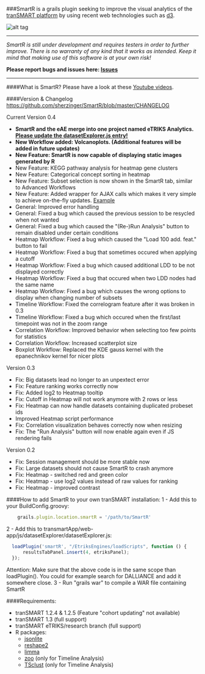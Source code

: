###SmartR is a grails plugin seeking to improve the visual analytics of the [tranSMART platform](https://github.com/transmart/transmartApp) by using recent web technologies such as [d3](http://d3js.org/).

![alt tag](http://i.imgur.com/8qltmqs.png)


---
*SmartR is still under development and requires testers in order to further improve.
There is no warranty of any kind that it works as intended.
Keep it mind that making use of this software is at your own risk!*

**Please report bugs and issues here: [Issues](http://usersupport.etriks.org)**

---

####What is SmartR?
Please have a look at these [Youtube videos](https://www.youtube.com/channel/UCKUbu0z3CQfi6RcFermONSw).

####Version & Changelog
https://github.com/sherzinger/SmartR/blob/master/CHANGELOG

Current Version 0.4
- **SmartR and the eAE merge into one project named eTRIKS Analytics. [Please update the datasetExplorer.js entry!](https://github.com/sherzinger/SmartR#how-to-add-smartr-to-your-own-transmart-installation)**
- **New Workflow added: Volcanoplots. (Additional features will be added in future updates)**
- **New Feature: SmartR is now capable of displaying static images generated by R**
- New Feature: KEGG pathway analysis for heatmap gene clusters
- New Feature: Categorical concept sorting in heatmap
- New Feature: Subset selection is now shown in the SmartR tab, similar to Advanced Workflows
- New Feature: Added wrapper for AJAX calls which makes it very simple to achieve on-the-fly updates. [Example](https://github.com/sherzinger/SmartR/blob/master/grails-app/views/visualizations/_outSample.gsp)
- General: Improved error handling
- General: Fixed a bug which caused the previous session to be resycled when not wanted
- General: Fixed a bug which caused the "(Re-)Run Analysis" button to remain disabled under certain conditions
- Heatmap Workflow: Fixed a bug which caused the "Load 100 add. feat." button to fail
- Heatmap Workflow: Fixed a bug that sometimes occured when applying a cutoff
- Heatmap Workflow: Fixed a bug which caused additional LDD to be not displayed correctly
- Heatmap Workflow: Fixed a bug that occured when two LDD nodes had the same name
- Heatmap Workflow: Fixed a bug which causes the wrong options to display when changing number of subsets
- Timeline Workflow: Fixed the correlogram feature after it was broken in 0.3
- Timeline Workflow: Fixed a bug which occured when the first/last timepoint was not in the zoom range
- Correlation Workflow: Improved behavior when selecting too few points for statistics
- Correlation Workflow: Increased scatterplot size
- Boxplot Workflow: Replaced the KDE gauss kernel with the epanechnikov kernel for nicer plots

Version 0.3
- Fix: Big datasets lead no longer to an unpextect error
- Fix: Feature ranking works correctly now
- Fix: Added log2 to Heatmap tooltip
- Fix: Cutoff in Heatmap will not work anymore with 2 rows or less
- Fix: Heatmap can now handle datasets containing duplicated probeset ids
- Improved Heatmap script performance
- Fix: Correlation visualization behaves correctly now when resizing
- Fix: The "Run Analysis" button will now enable again even if JS rendering fails

Version 0.2
- Fix: Session management should be more stable now
- Fix: Large datasets should not cause SmartR to crash anymore
- Fix: Heatmap - switched red and green color
- Fix: Heatmap - use log2 values instead of raw values for ranking
- Fix: Heatmap - improved contrast

####How to add SmartR to your own tranSMART installation:
1 - Add this to your BuildConfig.groovy:
```javascript
	grails.plugin.location.smartR = '/path/to/SmartR'
```
2 - Add this to transmartApp/web-app/js/datasetExplorer/datasetExplorer.js:
```javascript
  loadPlugin('smartR', "/EtriksEngines/loadScripts", function () {
  	  resultsTabPanel.insert(4, etriksPanel);
  });
```
Attention: Make sure that the above code is in the same scope than loadPlugin().
You could for example search for DALLIANCE and add it somewhere close.
3 - Run "grails war" to compile a WAR file containing SmartR

####Requirements:
- tranSMART 1.2.4 & 1.2.5 (Feature "cohort updating" not available)
- tranSMART 1.3 (full support)
- tranSMART eTRIKS/research branch (full support)
- R packages:
  - [jsonlite](https://cran.r-project.org/web/packages/jsonlite/index.html)
  - [reshape2](https://cran.r-project.org/web/packages/reshape2/index.html)
  - [limma](http://bioconductor.org/packages/release/bioc/html/limma.html)
  - [zoo](https://cran.r-project.org/web/packages/zoo/index.html) (only for Timeline Analysis)
  - [TSclust](https://cran.r-project.org/web/packages/TSclust/index.html) (only for Timeline Analysis)